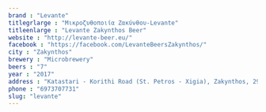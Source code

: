 ```yaml
---
brand : "Levante"
titlegrlarge : "Μικροζυθοποιία Ζακύνθου-Levante"
titleenlarge : "Levante Zakynthos Beer"
website : "http://levante-beer.eu/"
facebook : "https://facebook.com/LevanteBeersZakynthos/"
city : "Zakynthos"
brewery : "Microbrewery"
beers : "7"
year : "2017"
address : "Katastari - Korithi Road (St. Petros - Xigia), Zakynthos, 29091, Greece"
phone : "6973707731"
slug: "levante"
---
```


